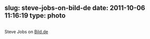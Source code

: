 slug: steve-jobs-on-bild-de
date: 2011-10-06 11:16:19
type: photo
---

<img src="{{@asset.url swerner/tumblr/2011-10-06-steve-jobs-on-bild-de-e35bd0fb2d.png}}" alt=""/>

Steve Jobs on [Bild.de](http://www.bild.de)
